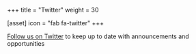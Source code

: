 +++
title = "Twitter"
weight = 30

[asset]
  icon = "fab fa-twitter"
+++

[Follow us on Twitter](https://twitter.com/UFRepro) to keep up to date with announcements and opportunities
